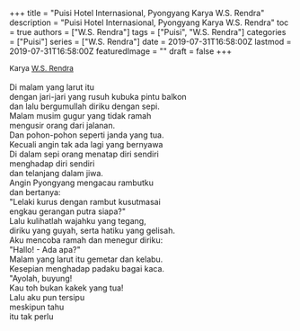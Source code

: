 +++
title = "Puisi Hotel Internasional, Pyongyang Karya W.S. Rendra"
description = "Puisi Hotel Internasional, Pyongyang Karya W.S. Rendra"
toc = true
authors = ["W.S. Rendra"]
tags = ["Puisi", "W.S. Rendra"]
categories = ["Puisi"]
series = ["W.S. Rendra"]
date = 2019-07-31T16:58:00Z
lastmod = 2019-07-31T16:58:00Z
featuredImage = ""
draft = false
+++

<div style="text-align: justify;">
<div style="font-size: small;">Karya <a href="/authors/w.s.-rendra/" target="_blank">W.S. Rendra</a></div><br />
Di malam yang larut itu<br />dengan jari-jari yang rusuh kubuka pintu balkon<br />dan lalu bergumullah diriku dengan sepi.<br />Malam musim gugur yang tidak ramah<br />mengusir orang dari jalanan.<br />Dan pohon-pohon seperti janda yang tua.<br />Kecuali angin tak ada lagi yang bernyawa<br />Di dalam sepi orang menatap diri sendiri<br />menghadap diri sendiri<br />dan telanjang dalam jiwa.<br />Angin Pyongyang mengacau rambutku<br />dan bertanya:<br />"Lelaki kurus dengan rambut kusutmasai<br />engkau gerangan putra siapa?"<br />Lalu kulihatlah wajahku yang tegang,<br />diriku yang guyah, serta hatiku yang gelisah.<br />Aku mencoba ramah dan menegur diriku:<br />"Hallo! - Ada apa?"<br />Malam yang larut itu gemetar dan kelabu.<br />Kesepian menghadap padaku bagai kaca.<br />"Ayolah, buyung!<br />Kau toh bukan kakek yang tua!<br />Lalu aku pun tersipu<br />meskipun tahu<br />itu tak perlu</div>
